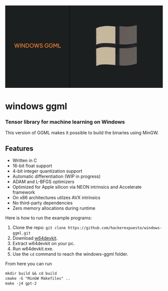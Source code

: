 ![windows-ggml](https://github.com/appvoid/windows-ggml/blob/2523c4992cda97e3a5cc6d6c3221e7db811c84c1/windows-ggml.png)

# windows ggml
### Tensor library for machine learning on Windows
This version of GGML makes it possible to build the binaries using MinGW.

## Features

- Written in C
- 16-bit float support
- 4-bit integer quantization support
- Automatic differentiation (WIP in progress)
- ADAM and L-BFGS optimizers
- Optimized for Apple silicon via NEON intrinsics and Accelerate framework
- On x86 architectures utilzes AVX intrinsics
- No third-party dependencies
- Zero memory allocations during runtime

Here is how to run the example programs:

1. Clone the repo: `git clone https://github.com/hackerexpuesto/windows-ggml.git`
1. Download [w64devkit](https://github.com/skeeto/w64devkit/releases/download/v1.19.0/w64devkit-1.19.0.zip).
2. Extract w64devkit on your pc.
3. Run w64devkit.exe.
4. Use the `cd` command to reach the windows-ggml folder.

From here you can run

```console
mkdir build && cd build
cmake -G "MinGW Makefiles" ..
make -j4 gpt-2
```
